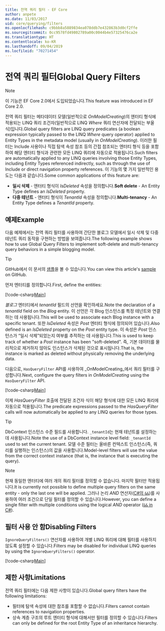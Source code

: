 ```yaml
---
title: 전역 쿼리 필터 - EF Core
author: anpete
ms.date: 11/03/2017
uid: core/querying/filters
ms.openlocfilehash: c9bbb8a5889834ea078ddb7e432863b3d0cf2ffe
ms.sourcegitcommit: 0cc9578fd49802789a00c0044b4e57325476ca2e
ms.translationtype: HT
ms.contentlocale: ko-KR
ms.lasthandoff: 09/04/2019
ms.locfileid: "70271454"
---
```

# <a name="global-query-filters"></a><span data-ttu-id="36116-102">전역 쿼리 필터</span><span class="sxs-lookup"><span data-stu-id="36116-102">Global Query Filters</span></span>

> [!NOTE]
> <span data-ttu-id="36116-103">이 기능은 EF Core 2.0에서 도입되었습니다.</span><span class="sxs-lookup"><span data-stu-id="36116-103">This feature was introduced in EF Core 2.0.</span></span>

<span data-ttu-id="36116-104">전역 쿼리 필터는 메타데이터 모델(일반적으로 *OnModelCreating*)의 엔터티 형식에 적용되는 LINQ 쿼리 조건자(일반적으로 LINQ *Where* 쿼리 연산자에 전달되는 부울 식)입니다.</span><span class="sxs-lookup"><span data-stu-id="36116-104">Global query filters are LINQ query predicates (a boolean expression typically passed to the LINQ *Where* query operator) applied to Entity Types in the metadata model (usually in *OnModelCreating*).</span></span> <span data-ttu-id="36116-105">이러한 필터는 Include 사용이나 직접 탐색 속성 참조 등의 간접 참조되는 엔터티 형식 등을 포함하여 해당 엔터티 형식과 관련한 모든 LINQ 쿼리에 자동으로 적용됩니다.</span><span class="sxs-lookup"><span data-stu-id="36116-105">Such filters are automatically applied to any LINQ queries involving those Entity Types, including Entity Types referenced indirectly, such as through the use of Include or direct navigation property references.</span></span> <span data-ttu-id="36116-106">이 기능의 몇 가지 일반적인 용도는 다음과 같습니다.</span><span class="sxs-lookup"><span data-stu-id="36116-106">Some common applications of this feature are:</span></span>

* <span data-ttu-id="36116-107">**일시 삭제** - 엔터티 형식이 *IsDeleted* 속성을 정의합니다.</span><span class="sxs-lookup"><span data-stu-id="36116-107">**Soft delete** - An Entity Type defines an *IsDeleted* property.</span></span>
* <span data-ttu-id="36116-108">**다중 테넌트** - 엔터티 형식이 *TenantId* 속성을 정의합니다.</span><span class="sxs-lookup"><span data-stu-id="36116-108">**Multi-tenancy** - An Entity Type defines a *TenantId* property.</span></span>

## <a name="example"></a><span data-ttu-id="36116-109">예제</span><span class="sxs-lookup"><span data-stu-id="36116-109">Example</span></span>

<span data-ttu-id="36116-110">다음 예제에서는 전역 쿼리 필터를 사용하여 간단한 블로그 모델에서 일시 삭제 및 다중 테넌트 쿼리 동작을 구현하는 방법을 보여줍니다.</span><span class="sxs-lookup"><span data-stu-id="36116-110">The following example shows how to use Global Query Filters to implement soft-delete and multi-tenancy query behaviors in a simple blogging model.</span></span>

> [!TIP]
> <span data-ttu-id="36116-111">GitHub에서 이 문서의 [샘플](https://github.com/aspnet/EntityFramework.Docs/tree/master/samples/core/QueryFilters)을 볼 수 있습니다.</span><span class="sxs-lookup"><span data-stu-id="36116-111">You can view this article's [sample](https://github.com/aspnet/EntityFramework.Docs/tree/master/samples/core/QueryFilters) on GitHub.</span></span>

<span data-ttu-id="36116-112">먼저 엔터티를 정의합니다.</span><span class="sxs-lookup"><span data-stu-id="36116-112">First, define the entities:</span></span>

[!code-csharp[Main](../../../samples/core/QueryFilters/Program.cs#Entities)]

<span data-ttu-id="36116-113">_블로그_ 엔터티에서 _tenantId_ 필드의 선언을 확인하세요.</span><span class="sxs-lookup"><span data-stu-id="36116-113">Note the declaration of a _tenantId_ field on the _Blog_ entity.</span></span> <span data-ttu-id="36116-114">이 선언은 각 Blog 인스턴스를 특정 테넌트와 연결하는 데 사용됩니다.</span><span class="sxs-lookup"><span data-stu-id="36116-114">This will be used to associate each Blog instance with a specific tenant.</span></span> <span data-ttu-id="36116-115">또한 _IsDeleted_ 속성은 _Post_ 엔터티 형식에 정의되어 있습니다.</span><span class="sxs-lookup"><span data-stu-id="36116-115">Also defined is an _IsDeleted_ property on the _Post_ entity type.</span></span> <span data-ttu-id="36116-116">이 속성은 _Post_ 인스턴스가 “일시 삭제”되었는지 여부를 추적하는 데 사용됩니다.</span><span class="sxs-lookup"><span data-stu-id="36116-116">This is used to keep track of whether a _Post_ instance has been "soft-deleted".</span></span> <span data-ttu-id="36116-117">즉, 기본 데이터를 물리적으로 제거하지 않아도 인스턴스가 삭제된 것으로 표시됩니다.</span><span class="sxs-lookup"><span data-stu-id="36116-117">That is, the instance is marked as deleted without physically removing the underlying data.</span></span>

<span data-ttu-id="36116-118">다음으로, `HasQueryFilter` API를 사용하여 _OnModelCreating_에서 쿼리 필터를 구성합니다.</span><span class="sxs-lookup"><span data-stu-id="36116-118">Next, configure the query filters in _OnModelCreating_ using the `HasQueryFilter` API.</span></span>

[!code-csharp[Main](../../../samples/core/QueryFilters/Program.cs#Configuration)]

<span data-ttu-id="36116-119">이제 _HasQueryFilter_ 호출에 전달된 조건자 식이 해당 형식에 대한 모든 LINQ 쿼리에 자동으로 적용됩니다.</span><span class="sxs-lookup"><span data-stu-id="36116-119">The predicate expressions passed to the _HasQueryFilter_ calls will now automatically be applied to any LINQ queries for those types.</span></span>

> [!TIP]
> <span data-ttu-id="36116-120">DbContext 인스턴스 수준 필드를 사용합니다. `_tenantId`는 현재 테넌트를 설정하는 데 사용됩니다.</span><span class="sxs-lookup"><span data-stu-id="36116-120">Note the use of a DbContext instance level field: `_tenantId` used to set the current tenant.</span></span> <span data-ttu-id="36116-121">모델 수준 필터는 올바른 컨텍스트 인스턴스(즉, 쿼리를 실행하는 인스턴스)의 값을 사용합니다.</span><span class="sxs-lookup"><span data-stu-id="36116-121">Model-level filters will use the value from the correct context instance (that is, the instance that is executing the query).</span></span>

> [!NOTE]
> <span data-ttu-id="36116-122">현재 동일한 엔터티에 여러 개의 쿼리 필터를 정의할 수 없습니다. 마지막 필터만 적용됩니다.</span><span class="sxs-lookup"><span data-stu-id="36116-122">It is currently not possible to define multiple query filters on the same entity - only the last one will be applied.</span></span> <span data-ttu-id="36116-123">그러나 논리 _AND_ 연산자([C#의 `&&`](https://docs.microsoft.com/dotnet/csharp/language-reference/operators/boolean-logical-operators#conditional-logical-and-operator-))를 사용하여 여러 조건으로 단일 필터를 정의할 수 있습니다.</span><span class="sxs-lookup"><span data-stu-id="36116-123">However, you can define a single filter with multiple conditions using the logical _AND_ operator ([`&&` in C#](https://docs.microsoft.com/dotnet/csharp/language-reference/operators/boolean-logical-operators#conditional-logical-and-operator-)).</span></span>

## <a name="disabling-filters"></a><span data-ttu-id="36116-124">필터 사용 안 함</span><span class="sxs-lookup"><span data-stu-id="36116-124">Disabling Filters</span></span>

<span data-ttu-id="36116-125">`IgnoreQueryFilters()` 연산자를 사용하여 개별 LINQ 쿼리에 대해 필터를 사용하지 않도록 설정할 수 있습니다.</span><span class="sxs-lookup"><span data-stu-id="36116-125">Filters may be disabled for individual LINQ queries by using the `IgnoreQueryFilters()` operator.</span></span>

[!code-csharp[Main](../../../samples/core/QueryFilters/Program.cs#IgnoreFilters)]

## <a name="limitations"></a><span data-ttu-id="36116-126">제한 사항</span><span class="sxs-lookup"><span data-stu-id="36116-126">Limitations</span></span>

<span data-ttu-id="36116-127">전역 쿼리 필터에는 다음 제한 사항이 있습니다.</span><span class="sxs-lookup"><span data-stu-id="36116-127">Global query filters have the following limitations:</span></span>

* <span data-ttu-id="36116-128">필터에 탐색 속성에 대한 참조를 포함할 수 없습니다.</span><span class="sxs-lookup"><span data-stu-id="36116-128">Filters cannot contain references to navigation properties.</span></span>
* <span data-ttu-id="36116-129">상속 계층 구조의 루트 엔터티 형식에 대해서만 필터를 정의할 수 있습니다.</span><span class="sxs-lookup"><span data-stu-id="36116-129">Filters can only be defined for the root Entity Type of an inheritance hierarchy.</span></span>
